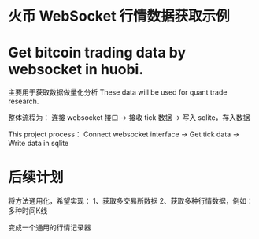 # 火币 WebSocket 行情数据获取示例
# Get bitcoin trading data by websocket in huobi.

主要用于获取数据做量化分析
These data will be used for quant trade research.

整体流程为：
连接 websocket 接口 -> 接收 tick 数据 -> 写入 sqlite，存入数据

This project process：
Connect websocket interface -> Get tick data -> Write data in sqlite



# 后续计划

将方法通用化，希望实现：
1、获取多交易所数据
2、获取多种行情数据，例如：多种时间K线

变成一个通用的行情记录器